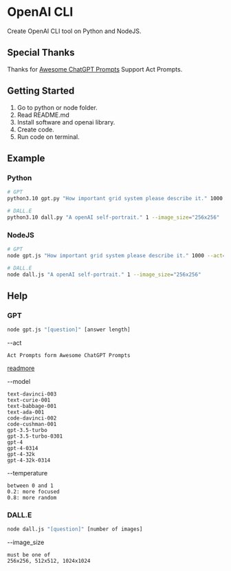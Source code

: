 # OpenAI CLI

Create OpenAI CLI tool on Python and NodeJS.

## Special Thanks

Thanks for [Awesome ChatGPT Prompts](https://github.com/f/awesome-chatgpt-prompts) Support Act Prompts.

## Getting Started

1. Go to python or node folder.
2. Read README.md
3. Install software and openai library.
4. Create code.
5. Run code on terminal.

## Example

### Python

``` bash
# GPT
python3.10 gpt.py "How important grid system please describe it." 1000 --act="Web Design Consultant" --model="gpt-3.5-turbo"

# DALL.E
python3.10 dall.py "A openAI self-portrait." 1 --image_size="256x256"
```

### NodeJS

``` bash
# GPT
node gpt.js "How important grid system please describe it." 1000 --act="Web Design Consultant" --model="gpt-3.5-turbo"

# DALL.E
node dall.js "A openAI self-portrait." 1 --image_size="256x256"
```

## Help

### GPT

``` bash
node gpt.js "[question]" [answer length]
```

--act
```
Act Prompts form Awesome ChatGPT Prompts
```
[readmore](https://github.com/f/awesome-chatgpt-prompts/blob/main/prompts.csv)

--model
```
text-davinci-003
text-curie-001
text-babbage-001
text-ada-001
code-davinci-002
code-cushman-001
gpt-3.5-turbo
gpt-3.5-turbo-0301
gpt-4
gpt-4-0314
gpt-4-32k
gpt-4-32k-0314
```

--temperature
```
between 0 and 1
0.2: more focused
0.8: more random
```

### DALL.E

``` bash
node dall.js "[question]" [number of images]
```

--image_size
```
must be one of
256x256, 512x512, 1024x1024
```
